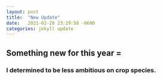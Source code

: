 ```yaml
---
layout: post
title:  "New Update"
date:   2021-02-28 23:29:58 -0600
categories: jekyll update
---
```



## Something new for this year = 


### I determined to be less ambitious on crop species. 
